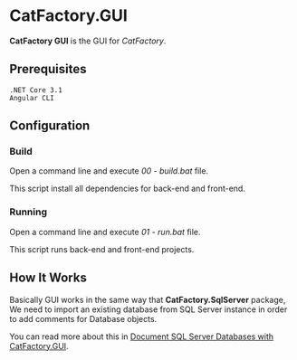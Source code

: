 # CatFactory.GUI

**CatFactory GUI** is the GUI for *CatFactory*.

## Prerequisites

    .NET Core 3.1
    Angular CLI

## Configuration

### Build

Open a command line and execute *00 - build.bat* file.

This script install all dependencies for back-end and front-end.

### Running

Open a command line and execute *01 - run.bat* file.

This script runs back-end and front-end projects.

## How It Works

Basically GUI works in the same way that **CatFactory.SqlServer** package, We need to import an existing database from SQL Server instance in order to add comments for Database objects.

You can read more about this in [Document SQL Server Databases with CatFactory.GUI](https://www.codeproject.com/Articles/1252491/Document-SQL-Server-Databases-with-CatFactory-UI).

